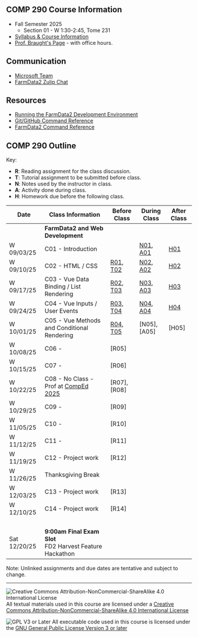 ## COMP 290 Course Information
- Fall Semester 2025
  - Section 01 - W 1:30-2:45, Tome 231
- [Syllabus & Course Information](syllabus.md)
- [Prof. Braught's Page](http://users.dickinson.edu/~braught/) - with office hours.

## Communication

- [Microsoft Team](https://teams.microsoft.com/l/team/19%3AuTqtmwXMZDfh50-FVnF1iyiv8eVS4GrvhNJKwN6KTLs1%40thread.tacv2/conversations?groupId=7b6ae7d2-39d8-43fe-8ccf-7f28e8bf428b&tenantId=6232b055-76b9-4c13-9b88-b562ae7db6fb)
- [FarmData2 Zulip Chat](https://farmdata2.zulipchat.com/)

## Resources

- [Running the FarmData2 Development Environment](https://github.com/FarmData2/FarmData2/blob/development/docs/install/codespaces.md)
- [Git/GitHub Command Reference](https://github.com/FarmData2/FD2-School-Materials/blob/main/GitReference/GitReference.md)
- [FarmData2 Command Reference](https://github.com/FarmData2/FD2-School-Materials/blob/main/FD2CommandReference.md)

## COMP 290 Outline

Key:
- __R__: Reading assignment for the class discussion.
- __T__: Tutorial assignment to be submitted before class.
- __N__: Notes used by the instructor in class.
- __A__: Activity done during class.
- __H__: Homework due before the following class.

Date            | Class Information                                | Before Class | During Class | After Class
----------------|--------------------------------------------------|--------------|--------------|-------------
&nbsp;          | **FarmData2 and Web Development**                |              |              |
W 09/03/25      | C01 - Introduction                               |              | [N01], [A01] | [H01]
W 09/10/25      | C02 - HTML / CSS                                 | [R01], [T02] | [N02], [A02] | [H02]
W 09/17/25      | C03 - Vue Data Binding / List Rendering          | [R02], [T03] | [N03], [A03] | [H03] 
W 09/24/25      | C04 - Vue Inputs / User Events                   | [R03], [T04] | [N04], [A04] | [H04]
W 10/01/25      | C05 - Vue Methods and Conditional Rendering      | [R04], [T05] | [N05], [A05] | [H05]
W 10/08/25      | C06 -                                            | [R05]        |
W 10/15/25      | C07 -                                            | [R06]        |
W 10/22/25      | C08 - No Class - Prof at [CompEd 2025]           | [R07], [R08] |
W 10/29/25      | C09 -                                            | [R09]        |
W 11/05/25      | C10 -                                            | [R10]        |
W 11/12/25      | C11 -                                            | [R11]        |
W 11/19/25      | C12 - Project work                               | [R12]        |
W 11/26/25      | Thanksgiving Break                               |              |
W 12/03/25      | C13 - Project work                               | [R13]        |
W 12/10/25      | C14 - Project work                               | [R14]        |
&nbsp;          |
Sat 12/20/25    | **9:00am Final Exam Slot**<br> FD2 Harvest Feature Hackathon                      

Note: Unlinked assignments and due dates are tentative and subject to change.

[N01]: https://github.com/FarmData2/FD2-School-Materials/blob/main/01-Introduction/01-Intro-Class-Notes.md
[A01]: https://github.com/FarmData2/FD2-School-Materials/blob/main/01-Introduction/01-Intro-Hands-On.md
[H01]: https://github.com/FarmData2/FD2-School-Materials/blob/main/01-Introduction/01-Intro-Application.md

[N02]: https://github.com/FarmData2/FD2-School-Materials/blob/main/02-HTML-CSS/02-HTML-CSS-Class-Notes.md
[T02]: https://github.com/FarmData2/FD2-School-Materials/blob/main/02-HTML-CSS/02-HTML-CSS-Tutorials.md
[A02]: https://github.com/FarmData2/FD2-School-Materials/blob/main/02-HTML-CSS/02-HTML-CSS-Hands-On.md
[H02]: https://github.com/FarmData2/FD2-School-Materials/blob/main/02-HTML-CSS/02-HTML-CSS-Application.md

[N03]: https://github.com/FarmData2/FD2-School-Materials/blob/main/03-Vue1/03-Vue1-Class-Notes.md
[T03]: https://github.com/FarmData2/FD2-School-Materials/blob/main/03-Vue1/03-Vue1-Tutorials.md
[A03]: https://github.com/FarmData2/FD2-School-Materials/blob/main/03-Vue1/03-Vue1-Hands-On.md
[H03]: https://github.com/FarmData2/FD2-School-Materials/blob/main/03-Vue1/03-Vue1-Application.md

[N04]: https://github.com/FarmData2/FD2-School-Materials/blob/main/04-Vue2/04-Vue2-Class-Notes.md
[T04]: https://github.com/FarmData2/FD2-School-Materials/blob/main/04-Vue2/04-Vue2-Tutorials.md
[A04]: https://github.com/FarmData2/FD2-School-Materials/blob/main/04-Vue2/04-Vue2-Hands-On.md
[H04]: https://github.com/FarmData2/FD2-School-Materials/blob/main/04-Vue2/04-Vue2-Application.md

<!--
[N05]: https://github.com/FarmData2/FD2-School-Materials/blob/main/05-Vue3/05-Vue3-Class-Notes.md
-->
[T05]: https://github.com/FarmData2/FD2-School-Materials/blob/main/05-Vue3/05-Vue3-Tutorials.md
<!--
[A05]: https://github.com/FarmData2/FD2-School-Materials/blob/main/05-Vue3/05-Vue3-Hands-On.md
[H05]: https://github.com/FarmData2/FD2-School-Materials/blob/main/05-Vue3/05-Vue3-Application.md
-->

[R01]: materials/readings/R01.md
[R02]: materials/readings/R02.md
[R03]: materials/readings/R03.md
[R04]: materials/readings/R04.md

[CompEd 2025]: https://comped.acm.org/2025/

---

![Creative Commons Attribution-NonCommercial-ShareAlike 4.0 International License](https://i.creativecommons.org/l/by-nc-sa/4.0/88x31.png "Creative Commons Attribution-NonCommercial-ShareAlike 4.0 International License") All textual materials used in this course are licensed under a [Creative Commons Attribution-NonCommercial-ShareAlike 4.0 International License](http://creativecommons.org/licenses/by-nc-sa/4.0/)

![GPL V3 or Later](https://www.gnu.org/graphics/gplv3-or-later-sm.png "GPL V3 or later") All executable code used in this course is licensed under the [GNU General Public License Version 3 or later](https://www.gnu.org/licenses/gpl.txt)
